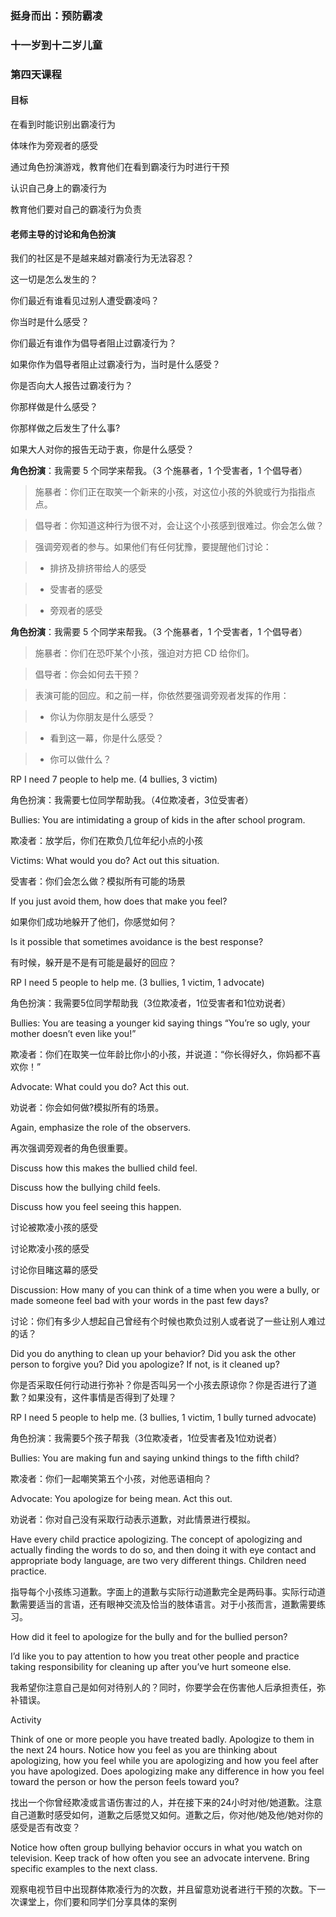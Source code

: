 ### 挺身而出：预防霸凌

### 十一岁到十二岁儿童

### 第四天课程

#### 目标

在看到时能识别出霸凌行为

体味作为旁观者的感受

通过角色扮演游戏，教育他们在看到霸凌行为时进行干预

认识自己身上的霸凌行为

教育他们要对自己的霸凌行为负责

#### 老师主导的讨论和角色扮演

我们的社区是不是越来越对霸凌行为无法容忍？

这一切是怎么发生的？

你们最近有谁看见过别人遭受霸凌吗？

你当时是什么感受？

你们最近有谁作为倡导者阻止过霸凌行为？

如果你作为倡导者阻止过霸凌行为，当时是什么感受？

你是否向大人报告过霸凌行为？

你那样做是什么感受？

你那样做之后发生了什么事?

如果大人对你的报告无动于衷，你是什么感受？

**角色扮演**：我需要 5 个同学来帮我。（3 个施暴者，1 个受害者，1 个倡导者）

> 施暴者：你们正在取笑一个新来的小孩，对这位小孩的外貌或行为指指点点。

> 倡导者：你知道这种行为很不对，会让这个小孩感到很难过。你会怎么做？

> 强调旁观者的参与。如果他们有任何犹豫，要提醒他们讨论：

>* 排挤及排挤带给人的感受

>* 受害者的感受

>* 旁观者的感受

**角色扮演**：我需要 5 个同学来帮我。（3 个施暴者，1 个受害者，1 个倡导者）

> 施暴者：你们在恐吓某个小孩，强迫对方把 CD 给你们。

> 倡导者：你会如何去干预？

> 表演可能的回应。和之前一样，你依然要强调旁观者发挥的作用：

>* 你认为你朋友是什么感受？

>* 看到这一幕，你是什么感受？

>* 你可以做什么？

RP I need 7 people to help me. (4 bullies, 3 victim)

角色扮演：我需要七位同学帮助我。（4位欺凌者，3位受害者）



 Bullies: You are intimidating a group of kids in the after school program.

欺凌者：放学后，你们在欺负几位年纪小点的小孩

 Victims: What would you do? Act out this situation.

受害者：你们会怎么做？模拟所有可能的场景



 If you just avoid them, how does that make you feel?

如果你们成功地躲开了他们，你感觉如何？



 Is it possible that sometimes avoidance is the best response?

有时候，躲开是不是有可能是最好的回应？



RP I need 5 people to help me. (3 bullies, 1 victim, 1 advocate)

角色扮演：我需要5位同学帮助我（3位欺凌者，1位受害者和1位劝说者）



 Bullies: You are teasing a younger kid saying things “You’re so ugly, your mother doesn’t even like you!”

欺凌者：你们在取笑一位年龄比你小的小孩，并说道：“你长得好久，你妈都不喜欢你！”



 Advocate: What could you do? Act this out.

劝说者：你会如何做?模拟所有的场景。

 Again, emphasize the role of the observers.

再次强调旁观者的角色很重要。

Discuss how this makes the bullied child feel.

Discuss how the bullying child feels.

Discuss how you feel seeing this happen.



讨论被欺凌小孩的感受



讨论欺凌小孩的感受



讨论你目睹这幕的感受



Discussion: How many of you can think of a time when you were a bully, or made someone feel bad with your words in the past few days?

讨论：你们有多少人想起自己曾经有个时候也欺负过别人或者说了一些让别人难过的话？



Did you do anything to clean up your behavior? Did you ask the other person to forgive you? Did you apologize? If not, is it cleaned up?



你是否采取任何行动进行弥补？你是否叫另一个小孩去原谅你？你是否进行了道歉？如果没有，这件事情是否得到了处理？

RP I need 5 people to help me. (3 bullies, 1 victim, 1 bully turned advocate)

角色扮演：我需要5个孩子帮我（3位欺凌者，1位受害者及1位劝说者）



 Bullies: You are making fun and saying unkind things to the fifth child?

欺凌者：你们一起嘲笑第五个小孩，对他恶语相向？

 Advocate: You apologize for being mean. Act this out.

劝说者：你对自己没有采取行动表示道歉，对此情景进行模拟。

 Have every child practice apologizing. The concept of apologizing and actually finding the words to do so, and then doing it with eye contact and appropriate body language, are two very different things. Children need practice.

指导每个小孩练习道歉。字面上的道歉与实际行动道歉完全是两码事。实际行动道歉需要适当的言语，还有眼神交流及恰当的肢体语言。对于小孩而言，道歉需要练习。



How did it feel to apologize for the bully and for the bullied person?





I’d like you to pay attention to how you treat other people and practice taking responsibility for cleaning up after you’ve hurt someone else.

我希望你注意自己是如何对待别人的？同时，你要学会在伤害他人后承担责任，弥补错误。





Activity



Think of one or more people you have treated badly. Apologize to them in the next 24 hours. Notice how you feel as you are thinking about apologizing, how you feel while you are apologizing and how you feel after you have apologized. Does apologizing make any difference in how you feel toward the person or how the person feels toward you?

找出一个你曾经欺凌或言语伤害过的人，并在接下来的24小时对他/她道歉。注意自己道歉时感受如何，道歉之后感觉又如何。道歉之后，你对他/她及他/她对你的感受是否有改变？

Notice how often group bullying behavior occurs in what you watch on television. Keep track of how often you see an advocate intervene. Bring specific examples to the next class.

观察电视节目中出现群体欺凌行为的次数，并且留意劝说者进行干预的次数。下一次课堂上，你们要和同学们分享具体的案例

